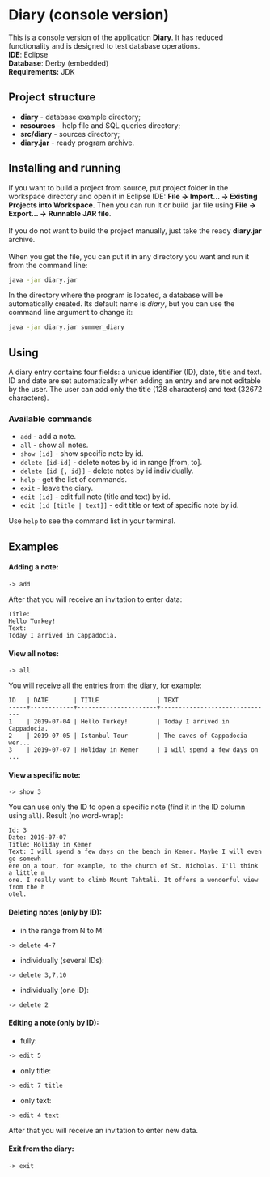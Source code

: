 # Diary (console version)
This is a console version of the application **Diary**. It has reduced functionality and is designed to test database operations.<br>
**IDE**: Eclipse<br>
**Database**: Derby (embedded)<br>
**Requirements:** JDK
## Project structure
* **diary** - database example directory;
* **resources** - help file and SQL queries directory;
* **src/diary** - sources directory;
* **diary.jar** - ready program archive.
## Installing and running
If you want to build a project from source, put project folder in the workspace directory and open it in Eclipse IDE: **File -> Import... -> Existing Projects into Workspace**. Then you can run it or build .jar file using **File -> Export... -> Runnable JAR file**.<br><br>
If you do not want to build the project manually, just take the ready **diary.jar** archive.<br><br>
When you get the file, you can put it in any directory you want and run it from the command line:
```bash
java -jar diary.jar
```
In the directory where the program is located, a database will be automatically created. Its default name is *diary*, but you can use the command line argument to change it:
```bash
java -jar diary.jar summer_diary
```
## Using
A diary entry contains four fields: a unique identifier (ID), date, title and text. ID and date are set automatically when adding an entry and are not editable by the user. The user can add only the title (128 characters) and text (32672 characters).<br>
### Available commands
* `add` - add a note.
* `all` - show all notes.
* `show [id]` - show specific note by id.
* `delete [id-id]` - delete notes by id in range [from, to].
* `delete [id {, id}]` - delete notes by id individually.
* `help` - get the list of commands.
* `exit` - leave the diary.
* `edit [id]` - edit full note (title and text) by id.
* `edit [id [title | text]]` - edit title or text of specific note by id.

Use `help` to see the command list in your terminal.<br>
## Examples
#### Adding a note:
```
-> add
```
After that you will receive an invitation to enter data:
```
Title:
Hello Turkey!
Text:
Today I arrived in Cappadocia.
```
#### View all notes:
```
-> all
```
You will receive all the entries from the diary, for example:
```
ID   | DATE       | TITLE                | TEXT                          
-----+------------+----------------------+-------------------------------
1    | 2019-07-04 | Hello Turkey!        | Today I arrived in Cappadocia.
2    | 2019-07-05 | Istanbul Tour        | The caves of Cappadocia wer...
3    | 2019-07-07 | Holiday in Kemer     | I will spend a few days on ...
```
#### View a specific note:
```
-> show 3
```
You can use only the ID to open a specific note (find it in the ID column using `all`). Result (no word-wrap):
```
Id: 3
Date: 2019-07-07
Title: Holiday in Kemer
Text: I will spend a few days on the beach in Kemer. Maybe I will even go somewh
ere on a tour, for example, to the church of St. Nicholas. I'll think a little m
ore. I really want to climb Mount Tahtali. It offers a wonderful view from the h
otel.
```
#### Deleting notes (only by ID):
* in the range from N to M:
```
-> delete 4-7
```
* individually (several IDs):
```
-> delete 3,7,10
```
* individually (one ID):
```
-> delete 2
```
#### Editing a note (only by ID):
* fully:
```
-> edit 5
```
* only title:
```
-> edit 7 title
```
* only text:
```
-> edit 4 text
```
After that you will receive an invitation to enter new data.
#### Exit from the diary:
```
-> exit
```






